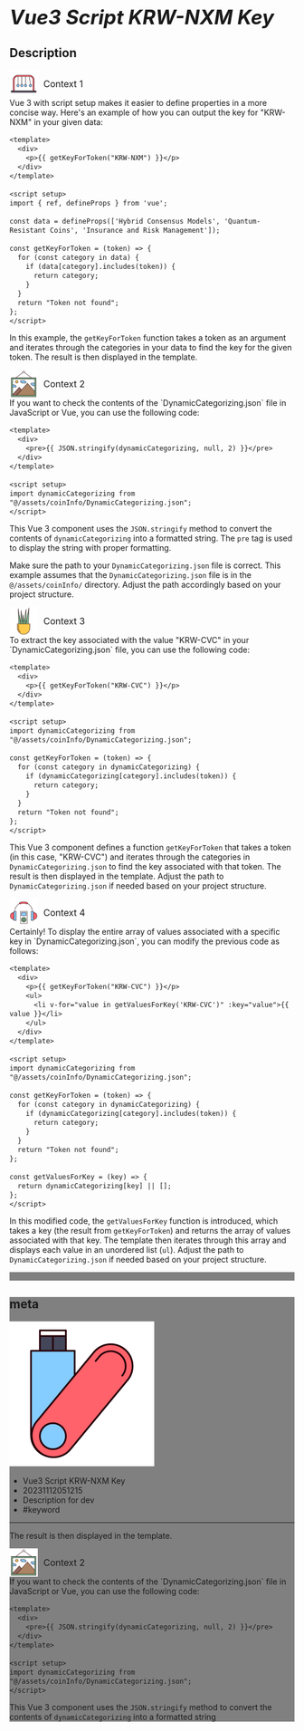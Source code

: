 # **<span style="font-size: 35px; font-style: italic;">Vue3 Script KRW-NXM Key</span>**

## Description




<div style="display: flex; align-items: center; font-size: 16px;"><div><img src="https://raw.githubusercontent.com/d10000usd/WebDocuments/main/public/icon/space/workspace-vector-free-icon-set-35.png" width="50" height="50" style="vertical-align: middle;" /></div><div style="display: inline-block; vertical-align: middle; margin-left: 10px; font-size: 16px;">Context 1</div></div>
Vue 3 with script setup makes it easier to define properties in a more concise way. Here's an example of how you can output the key for "KRW-NXM" in your given data:

```vue
<template>
  <div>
    <p>{{ getKeyForToken("KRW-NXM") }}</p>
  </div>
</template>

<script setup>
import { ref, defineProps } from 'vue';

const data = defineProps(['Hybrid Consensus Models', 'Quantum-Resistant Coins', 'Insurance and Risk Management']);

const getKeyForToken = (token) => {
  for (const category in data) {
    if (data[category].includes(token)) {
      return category;
    }
  }
  return "Token not found";
};
</script>
```

In this example, the `getKeyForToken` function takes a token as an argument and iterates through the categories in your data to find the key for the given token. The result is then displayed in the template.





<div style="display: flex; align-items: center; font-size: 16px;"><div><img src="https://raw.githubusercontent.com/d10000usd/WebDocuments/main/public/icon/space/workspace-vector-free-icon-set-31.png" width="50" height="50" style="vertical-align: middle;" /></div><div style="display: inline-block; vertical-align: middle; margin-left: 10px; font-size: 16px;">Context 2</div></div>
If you want to check the contents of the `DynamicCategorizing.json` file in JavaScript or Vue, you can use the following code:

```vue
<template>
  <div>
    <pre>{{ JSON.stringify(dynamicCategorizing, null, 2) }}</pre>
  </div>
</template>

<script setup>
import dynamicCategorizing from "@/assets/coinInfo/DynamicCategorizing.json";
</script>
```

This Vue 3 component uses the `JSON.stringify` method to convert the contents of `dynamicCategorizing` into a formatted string. The `pre` tag is used to display the string with proper formatting.

Make sure the path to your `DynamicCategorizing.json` file is correct. This example assumes that the `DynamicCategorizing.json` file is in the `@/assets/coinInfo/` directory. Adjust the path accordingly based on your project structure.





<div style="display: flex; align-items: center; font-size: 16px;"><div><img src="https://raw.githubusercontent.com/d10000usd/WebDocuments/main/public/icon/space/workspace-vector-free-icon-set-36.png" width="50" height="50" style="vertical-align: middle;" /></div><div style="display: inline-block; vertical-align: middle; margin-left: 10px; font-size: 16px;">Context 3</div></div>
To extract the key associated with the value "KRW-CVC" in your `DynamicCategorizing.json` file, you can use the following code:

```vue
<template>
  <div>
    <p>{{ getKeyForToken("KRW-CVC") }}</p>
  </div>
</template>

<script setup>
import dynamicCategorizing from "@/assets/coinInfo/DynamicCategorizing.json";

const getKeyForToken = (token) => {
  for (const category in dynamicCategorizing) {
    if (dynamicCategorizing[category].includes(token)) {
      return category;
    }
  }
  return "Token not found";
};
</script>
```

This Vue 3 component defines a function `getKeyForToken` that takes a token (in this case, "KRW-CVC") and iterates through the categories in `DynamicCategorizing.json` to find the key associated with that token. The result is then displayed in the template. Adjust the path to `DynamicCategorizing.json` if needed based on your project structure.





<div style="display: flex; align-items: center; font-size: 16px;"><div><img src="https://raw.githubusercontent.com/d10000usd/WebDocuments/main/public/icon/space/workspace-vector-free-icon-set-32.png" width="50" height="50" style="vertical-align: middle;" /></div><div style="display: inline-block; vertical-align: middle; margin-left: 10px; font-size: 16px;">Context 4</div></div>
Certainly! To display the entire array of values associated with a specific key in `DynamicCategorizing.json`, you can modify the previous code as follows:

```vue
<template>
  <div>
    <p>{{ getKeyForToken("KRW-CVC") }}</p>
    <ul>
      <li v-for="value in getValuesForKey('KRW-CVC')" :key="value">{{ value }}</li>
    </ul>
  </div>
</template>

<script setup>
import dynamicCategorizing from "@/assets/coinInfo/DynamicCategorizing.json";

const getKeyForToken = (token) => {
  for (const category in dynamicCategorizing) {
    if (dynamicCategorizing[category].includes(token)) {
      return category;
    }
  }
  return "Token not found";
};

const getValuesForKey = (key) => {
  return dynamicCategorizing[key] || [];
};
</script>
```

In this modified code, the `getValuesForKey` function is introduced, which takes a key (the result from `getKeyForToken`) and returns the array of values associated with that key. The template then iterates through this array and displays each value in an unordered list (`ul`). Adjust the path to `DynamicCategorizing.json` if needed based on your project structure.



<div style="background-color: grey; height: 15px;"></div>







<div style="background-color: grey; ">  

## meta   
![ex_screenshot](https://raw.githubusercontent.com/d10000usd/WebDocuments/main/public/icon/space/workspace-vector-free-icon-set-40.png)  
* Vue3 Script KRW-NXM Key  
* 20231112051215  
* Description for dev  
* #keyword  
****
The result is then displayed in the template.





<div style="display: flex; align-items: center; font-size: 16px;"><div><img src="https://raw.githubusercontent.com/d10000usd/WebDocuments/main/public/icon/space/workspace-vector-free-icon-set-31.png" width="50" height="50" style="vertical-align: middle;" /></div><div style="display: inline-block; vertical-align: middle; margin-left: 10px; font-size: 16px;">Context 2</div></div>
If you want to check the contents of the `DynamicCategorizing.json` file in JavaScript or Vue, you can use the following code:

```vue
<template>
  <div>
    <pre>{{ JSON.stringify(dynamicCategorizing, null, 2) }}</pre>
  </div>
</template>

<script setup>
import dynamicCategorizing from "@/assets/coinInfo/DynamicCategorizing.json";
</script>
```

This Vue 3 component uses the `JSON.stringify` method to convert the contents of `dynamicCategorizing` into a formatted string  
</div> 
